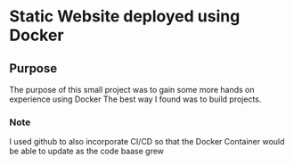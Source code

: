# Static Website deployed using Docker

## Purpose
The purpose of this small project was to gain some more hands on experience using Docker
The best way I found was to build projects. 

### Note
I used github to also incorporate CI/CD so that the Docker Container would be able to update as the code baase grew